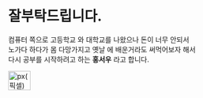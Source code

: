 
# 잘부탁드립니다.

 컴퓨터 쪽으로 고등학교 와 대학교를 나왔으나 돈이 너무 안되서   
 노가다 하다가 몸 다망가지고 옛날 에 배운거라도 써먹어보자 해서    
 다시 공부를 시작하려고 하는 **홍서우** 라고 합니다.

<img src="http://img.specialone.co.kr/editor/default_1505356585.jpg" width="30%" height="10%" title="px(픽셀) 크기 설정"></img>


